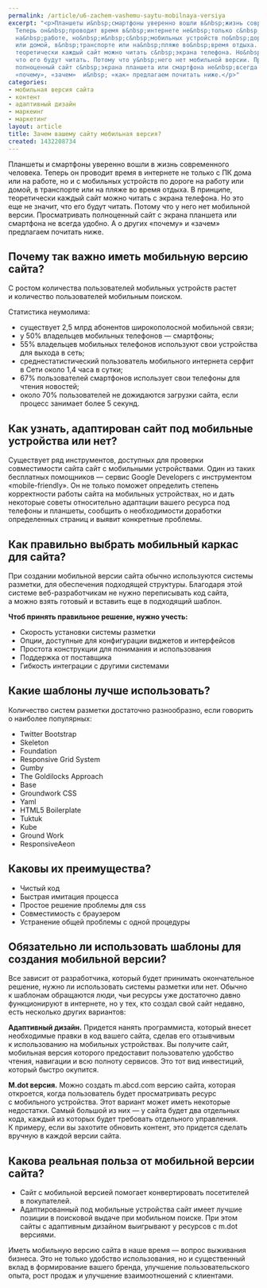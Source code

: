 ```yaml
---
permalink: /article/u6-zachem-vashemu-saytu-mobilnaya-versiya
excerpt: "<p>Планшеты и&nbsp;смартфоны уверенно вошли в&nbsp;жизнь современного человека.
  Теперь он&nbsp;проводит время в&nbsp;интернете не&nbsp;только с&nbsp;ПК дома или
  на&nbsp;работе, но&nbsp;и&nbsp;с&nbsp;мобильных устройств по&nbsp;дороге на&nbsp;работу
  или домой, в&nbsp;транспорте или на&nbsp;пляже во&nbsp;время отдыха. В&nbsp;принципе,
  теоретически каждый сайт можно читать с&nbsp;экрана телефона. Но&nbsp;это еще не&nbsp;значит,
  что его будут читать. Потому что у&nbsp;него нет мобильной версии. Просматривать
  полноценный сайт с&nbsp;экрана планшета или смартфона не&nbsp;всегда удобно. А&nbsp;о&nbsp;других
  «почему», «зачем»  и&nbsp; «как» предлагаем почитать ниже.</p>"
categories:
- мобильная версия сайта
- контент
- адаптивный дизайн
- маркеинг
- маркетинг
layout: article
title: Зачем вашему сайту мобильная версия?
created: 1432208734
---
```

Планшеты и смартфоны уверенно вошли в жизнь современного человека. Теперь он проводит время в интернете не только с ПК дома или на работе, но и с мобильных устройств по дороге на работу или домой, в транспорте или на пляже во время отдыха. В принципе, теоретически каждый сайт можно читать с экрана телефона. Но это еще не значит, что его будут читать. Потому что у него нет мобильной версии. Просматривать полноценный сайт с экрана планшета или смартфона не всегда удобно. А о других «почему» и «зачем» предлагаем почитать ниже.

## Почему так важно иметь мобильную версию сайта? ##

С ростом количества пользователей мобильных устройств растет и количество пользователей мобильным поиском.

Статистика неумолима:

 *  существует 2,5 млрд абонентов широкополосной мобильной связи;
 *  у 50% владельцев мобильных телефонов — смартфоны;
 *  55% владельцев мобильных телефонов используют свои устройства для выхода в сеть;
 *  среднестатистический пользователь мобильного интернета серфит в Сети около 1,4 часа в сутки;
 *  67% пользователей смартфонов использует свои телефоны для чтения новостей;
 *  около 70% пользователей не дожидаются загрузки сайта, если процесс занимает более 5 секунд.

## Как узнать, адаптирован сайт под мобильные устройства или нет? ##

Существует ряд инструментов, доступных для проверки совместимости сайта сайт с мобильными устройствами. Один из таких бесплатных помощников — сервис Google Developers c инструментом «mobile-friendly». Он не только поможет определить степень корректности работы сайта на мобильных устройствах, но и дать некоторые советы относительно адаптации вашего ресурса под телефоны и планшеты, сообщить о необходимости доработки определенных страниц и выявит конкретные проблемы.

## Как правильно выбрать мобильный каркас для сайта? ##

При создании мобильной версии сайта обычно используются системы разметки, для обеспечения подходящей структуры. Благодаря этой системе веб-разработчикам не нужно переписывать код сайта, а можно взять готовый и вставить еще в подходящий шаблон.

**Чтоб принять правильное решение, нужно учесть:**

 *  Скорость установки системы разметки
 *  Опции, доступные для конфигурации виджетов и интерфейсов
 *  Простота конструкции для понимания и использования
 *  Поддержка от поставщика
 *  Гибкость интеграции с другими системами

## Какие шаблоны лучше использовать? ##

Количество систем разметки достаточно разнообразно, если говорить о наиболее популярных:

 *  Twitter Bootstrap
 *  Skeleton
 *  Foundation
 *  Responsive Grid System
 *  Gumby
 *  The Goldilocks Approach
 *  Base
 *  Groundwork CSS
 *  Yaml
 *  HTML5 Boilerplate
 *  Tuktuk
 *  Kube
 *  Ground Work
 *  ResponsiveAeon

## Каковы их преимущества? ##

 *  Чистый код
 *  Быстрая имитация процесса
 *  Простое решение проблемы для css
 *  Совместимость с браузером
 *  Устранение общей проблемы с одной процедуры

## Обязательно ли использовать шаблоны для создания мобильной версии? ##

Все зависит от разработчика, который будет принимать окончательное решение, нужно ли использовать системы разметки или нет. Обычно к шаблонам обращаются люди, чьи ресурсы уже достаточно давно функционируют в интернете, но у тех, кто создал свой сайт недавно, есть несколько других вариантов:

**Адаптивный дизайн.** Придется нанять программиста, который внесет необходимые правки в код вашего сайта, сделав его отзывчивым к использованию на мобильных устройствах. Вы получите сайт, мобильная версия которого предоставит пользователю удобство чтения, навигации и всю полноту сервисов. Это тот вид инвестиций, который быстро окупится.

**М.dot версия.** Можно создать m.abcd.com версию сайта, которая откроется, когда пользователь будет просматривать ресурс с мобильного устройства. Этот вариант может иметь некоторые недостатки. Самый большой из них — у сайта будет два отдельных кода, каждый из которых будет требовать отдельного управления. К примеру, если вы захотите обновить контент, это придется сделать вручную в каждой версии сайта.

## Какова реальная польза от мобильной версии сайта? ##

 *  Сайт с мобильной версией помогает конвертировать посетителей в покупателей.
 *  Адаптированный под мобильные устройства сайт имеет лучшие позиции в поисковой выдаче при мобильном поиске. При этом сайты с адаптивным дизайном выигрывают у ресурсов с m.dot версиями.

Иметь мобильную версию сайта в наше время — вопрос выживания бизнеса. Это не только удобство использования, но и существенный вклад в формирование вашего бренда, улучшение пользовательского опыта, рост продаж и улучшение взаимоотношений с клиентами.
